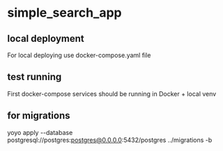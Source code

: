 # simple_search_app

## local deployment
For local deploying use docker-compose.yaml file

## test running
First docker-compose services should be running in Docker + local venv

## for migrations
yoyo apply --database postgresql://postgres:postgres@0.0.0.0:5432/postgres ../migrations -b

